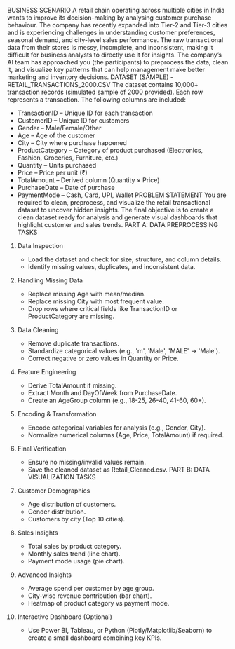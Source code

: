 BUSINESS SCENARIO
A retail chain operating across multiple cities in India wants to improve its decision-making by analysing customer purchase behaviour. The company has recently expanded into Tier-2 and Tier-3 cities and is experiencing challenges in understanding customer preferences, seasonal demand, and city-level sales performance. The raw transactional data from their stores is messy, incomplete, and inconsistent, making it difficult for business analysts to directly use it for insights.
The company’s AI team has approached you (the participants) to preprocess the data, clean it, and visualize key patterns that can help management make better marketing and inventory decisions.
DATASET (SAMPLE) - RETAIL_TRANSACTIONS_2000.CSV
The dataset contains 10,000+ transaction records (simulated sample of 2000 provided). 
Each row represents a transaction. The following columns are included:
- TransactionID – Unique ID for each transaction
- CustomerID – Unique ID for customers
- Gender – Male/Female/Other
- Age – Age of the customer
- City – City where purchase happened
- ProductCategory – Category of product purchased (Electronics, Fashion, Groceries, Furniture, etc.)
- Quantity – Units purchased
- Price – Price per unit (₹)
- TotalAmount – Derived column (Quantity × Price)
- PurchaseDate – Date of purchase
- PaymentMode – Cash, Card, UPI, Wallet
PROBLEM STATEMENT
You are required to clean, preprocess, and visualize the retail transactional dataset to uncover hidden insights. The final objective is to create a clean dataset ready for analysis and generate visual dashboards that highlight customer and sales trends.
PART A: DATA PREPROCESSING TASKS
1. Data Inspection
   - Load the dataset and check for size, structure, and column details.
   - Identify missing values, duplicates, and inconsistent data.

2. Handling Missing Data
   - Replace missing Age with mean/median.
   - Replace missing City with most frequent value.
   - Drop rows where critical fields like TransactionID or ProductCategory are missing.

3. Data Cleaning
   - Remove duplicate transactions.
   - Standardize categorical values (e.g., 'm', 'Male', 'MALE' → 'Male').
   - Correct negative or zero values in Quantity or Price.

4. Feature Engineering
   - Derive TotalAmount if missing.
   - Extract Month and DayOfWeek from PurchaseDate.
   - Create an AgeGroup column (e.g., 18-25, 26-40, 41-60, 60+).

5. Encoding & Transformation
   - Encode categorical variables for analysis (e.g., Gender, City).
   - Normalize numerical columns (Age, Price, TotalAmount) if required.

6. Final Verification
   - Ensure no missing/invalid values remain.
   - Save the cleaned dataset as Retail_Cleaned.csv.
PART B: DATA VISUALIZATION TASKS
1. Customer Demographics
   - Age distribution of customers.
   - Gender distribution.
   - Customers by city (Top 10 cities).

2. Sales Insights
   - Total sales by product category.
   - Monthly sales trend (line chart).
   - Payment mode usage (pie chart).

3. Advanced Insights
   - Average spend per customer by age group.
   - City-wise revenue contribution (bar chart).
   - Heatmap of product category vs payment mode.

4. Interactive Dashboard (Optional)
   - Use Power BI, Tableau, or Python (Plotly/Matplotlib/Seaborn) to create a small dashboard combining key KPIs.
